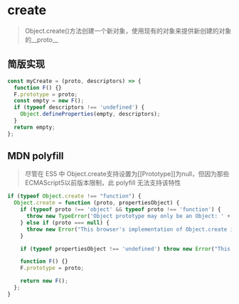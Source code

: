 # create
> Object.create()方法创建一个新对象，使用现有的对象来提供新创建的对象的__proto__

## 简版实现
```js
const myCreate = (proto, descriptors) => {
  function F() {}
  F.prototype = proto;
  const empty = new F();
  if (typeof descriptors !== 'undefined') {
    Object.defineProperties(empty, descriptors);
  }
  return empty;
};
```
## MDN polyfill
> 尽管在 ES5 中 Object.create支持设置为[[Prototype]]为null，但因为那些ECMAScript5以前版本限制，此 polyfill 无法支持该特性

```js
if (typeof Object.create !== "function") {
  Object.create = function (proto, propertiesObject) {
    if (typeof proto !== 'object' && typeof proto !== 'function') {
      throw new TypeError('Object prototype may only be an Object: ' + proto);
    } else if (proto === null) {
      throw new Error("This browser's implementation of Object.create is a shim and doesn't support 'null' as the first argument.");
    }

    if (typeof propertiesObject !== 'undefined') throw new Error("This browser's implementation of Object.create is a shim and doesn't support a second argument.");

    function F() {}
    F.prototype = proto;

    return new F();
  };
}
```

